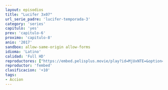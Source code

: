 ```yaml
---
layout: episodios
title: "Lucifer 3x07"
url_serie_padre: 'lucifer-temporada-3'
category: 'series'
capitulo: 'yes'
prev: 'capitulo-6'
proximo: 'capitulo-8'
anio: '2017'
sandbox: allow-same-origin allow-forms
idioma: 'Latino'
calidad: 'Full HD'
reproductores: ["https://embed.pelisplus.movie/play?id=MjUxNTE=&option=latin"]
reproductor: 'fembed'
clasificacion: '+10'
tags:
- Accion
---
```












